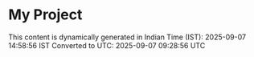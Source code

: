 # My Project

This content is dynamically generated in Indian Time (IST): 2025-09-07 14:58:56 IST
Converted to UTC: 2025-09-07 09:28:56 UTC
